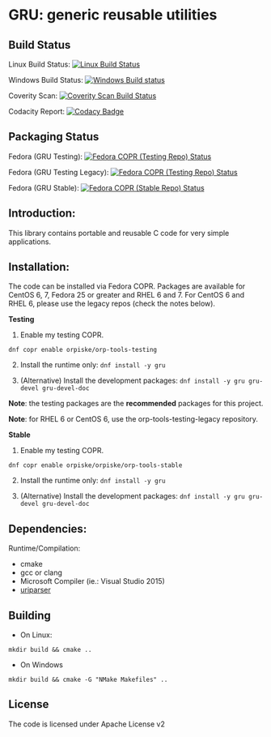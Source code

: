 GRU: generic reusable utilities
============

Build Status
----
Linux Build Status: [![Linux Build Status](https://travis-ci.org/orpiske/gru.svg?branch=master)](https://travis-ci.org/orpiske/gru)

Windows Build Status: [![Windows Build status](https://ci.appveyor.com/api/projects/status/18qfc92iatymg9aw?svg=true)](https://ci.appveyor.com/project/orpiske/gru)

Coverity Scan: [![Coverity Scan Build Status](https://scan.coverity.com/projects/10838/badge.svg)](https://scan.coverity.com/projects/orpiske-gru)

Codacity Report: [![Codacy Badge](https://api.codacy.com/project/badge/Grade/0b78101608f744dba5e561423bd32748)](https://www.codacy.com/app/orpiske/gru?utm_source=github.com&amp;utm_medium=referral&amp;utm_content=orpiske/gru&amp;utm_campaign=Badge_Grade)

Packaging Status
----
Fedora (GRU Testing): [![Fedora COPR (Testing Repo) Status](https://copr.fedorainfracloud.org/coprs/orpiske/orp-tools-testing/package/gru/status_image/last_build.png)](https://copr.fedorainfracloud.org/coprs/orpiske/orp-tools-testing/package/gru/)

Fedora (GRU Testing Legacy): [![Fedora COPR (Testing Repo) Status](https://copr.fedorainfracloud.org/coprs/orpiske/orp-tools-testing-legacy/package/gru/status_image/last_build.png)](https://copr.fedorainfracloud.org/coprs/orpiske/orp-tools-testing-legacy/package/gru/)

Fedora (GRU Stable): [![Fedora COPR (Stable Repo) Status](https://copr.fedorainfracloud.org/coprs/orpiske/orp-tools-stable/package/gru/status_image/last_build.png)](https://copr.fedorainfracloud.org/coprs/orpiske/orp-tools-stable/package/gru/)


Introduction:
----

This library contains portable and reusable C code for very simple applications.

Installation:
----

The code can be installed via Fedora COPR. Packages are available for CentOS 6, 7, Fedora 25 
or greater and RHEL 6 and 7. For CentOS 6 and RHEL 6, please use the legacy repos (check the notes below). 

**Testing**

1. Enable my testing COPR.

```dnf copr enable orpiske/orp-tools-testing```

2. Install the runtime only:
```dnf install -y gru```

3. (Alternative) Install the development packages: 
```dnf install -y gru gru-devel gru-devel-doc```

**Note**: the testing packages are the **recommended** packages for this project.

**Note**: for RHEL 6 or CentOS 6, use the orp-tools-testing-legacy repository.

**Stable**

1. Enable my testing COPR.

```dnf copr enable orpiske/orpiske/orp-tools-stable ```

2. Install the runtime only:
```dnf install -y gru```

3. (Alternative) Install the development packages: 
```dnf install -y gru gru-devel gru-devel-doc```


Dependencies:
----

Runtime/Compilation:
* cmake
* gcc or clang
* Microsoft Compiler (ie.: Visual Studio 2015)
* [uriparser](http://uriparser.sourceforge.net/)

Building
----

- On Linux:
```
mkdir build && cmake ..
```

- On Windows
```
mkdir build && cmake -G "NMake Makefiles" ..
```


License
----

The code is licensed under Apache License v2
